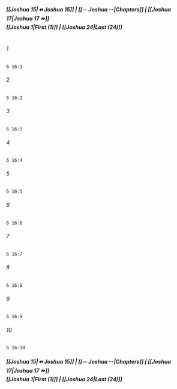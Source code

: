 
##### **[[Joshua 15|⏪ Joshua 15]] | [[-- Joshua --|Chapters]] | [[Joshua 17|Joshua 17 ⏩]]**<br>**[[Joshua 1|First (1)]] | [[Joshua 24|Last (24)]]**<br><br>

###### 1
``` verse
6 16:1
```
###### 2
``` verse
6 16:2
```
###### 3
``` verse
6 16:3
```
###### 4
``` verse
6 16:4
```
###### 5
``` verse
6 16:5
```
###### 6
``` verse
6 16:6
```
###### 7
``` verse
6 16:7
```
###### 8
``` verse
6 16:8
```
###### 9
``` verse
6 16:9
```
###### 10
``` verse
6 16:10
```

##### **[[Joshua 15|⏪ Joshua 15]] | [[-- Joshua --|Chapters]] | [[Joshua 17|Joshua 17 ⏩]]**<br>**[[Joshua 1|First (1)]] | [[Joshua 24|Last (24)]]**

